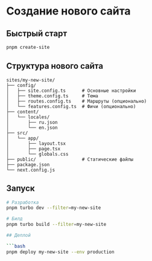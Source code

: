 # Создание нового сайта

## Быстрый старт

```bash
pnpm create-site
```

## Структура нового сайта

```
sites/my-new-site/
├── config/
│   ├── site.config.ts      # Основные настройки
│   ├── theme.config.ts     # Тема
│   ├── routes.config.ts    # Маршруты (опционально)
│   └── features.config.ts  # Фичи (опционально)
├── content/
│   └── locales/
│       ├── ru.json
│       └── en.json
├── src/
│   └── app/
│       ├── layout.tsx
│       ├── page.tsx
│       └── globals.css
├── public/                 # Статические файлы
├── package.json
└── next.config.js
```

## Запуск

```bash
# Разработка
pnpm turbo dev --filter=my-new-site

# Билд
pnpm turbo build --filter=my-new-site

## Деплой

```bash
pnpm deploy my-new-site --env production
```


